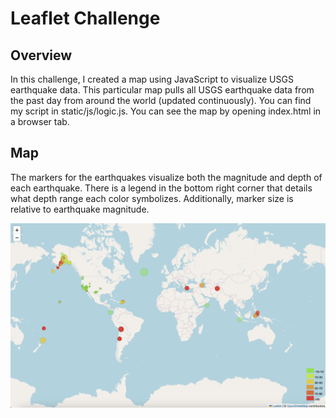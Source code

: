 # Leaflet Challenge

## Overview

In this challenge, I created a map using JavaScript to visualize USGS earthquake data. This particular map pulls all USGS earthquake data from the past day from around the world (updated continuously). You can find my script in static/js/logic.js. You can see the map by opening index.html in a browser tab.

## Map

The markers for the earthquakes visualize both the magnitude and depth of each earthquake. There is a legend in the bottom right corner that details what depth range each color symbolizes. Additionally, marker size is relative to earthquake magnitude. 

![Map Image](Images/map_screenshot.png)